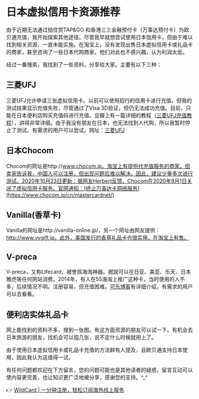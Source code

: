 # 日本虚拟信用卡资源推荐

由于近期无法通过拍住赏TAP&GO 和香港三三金融预付卡（万事达预付卡）为欧贝通充值，我开始探索其他途径。尽管我早就想尝试使用日本信用卡，但由于难以找到相关资源，一直未能实施。在淘宝上，没有发现出售日本虚拟信用卡或礼品卡的商家，甚至咨询了一些日本代购商家，他们对此也不感兴趣，认为利润太低。

经过一番搜索，我找到了一些资料，分享给大家。主要有以下三种：

## 三菱UFJ

三菱UFJ允许申请三张虚拟信用卡。以前可以使用招行的信用卡进行充值，但我的测试结果显示充值失败，尽管通过了Visa 3D验证，但仍无法成功充值。目前，只能在日本便利店购买充值码进行充值。豆瓣上有一篇详细的教程（[三菱UFJ充值教程](https://www.douban.com/group/topic/46958336/)），讲得非常详细。由于我没有朋友在日本，也无法找到人代购，所以我暂时停止了测试。有需求的用户可以尝试。网址：[三菱UFJ](https://www.mun-prepaid.com/)

## 日本Chocom

Chocom的网址是http://www.chocom.jp。淘宝上有提供代充值服务的商家。但卖家告诉我，中国人可以注册，但出现问题后难以解决。因此，建议少量多次进行测试。2020年10月23日更新：据网友Herbert反馈，Chocom在2020年9月1日关闭了虚拟信用卡服务。官网通知：[终止万事达卡网络服务](https://www.chocom.jp/cn/mastercardnet/)

## Vanilla(香草卡)

Vanilla的网址是http://vanilla-online.jp/，另一个网址由网友提供：http://www.vvgift.jp。此外，美国发行的香草礼品卡也很实用，在淘宝上有售。

## V-preca

V-preca，又称Lifecard，被誉爲海淘神器。据説可以在日亚、美亚、乐天、日本雅虎等任何网站消费。2014年，有人在55海淘上推广这种卡，当时使用的人不多，后续情况不明。注册容易，但充值困难。[可乐博客](https://www.cokemine.com/v-preca-1.html)有详细介绍，有需求的用户可以去看看。

## 便利店实体礼品卡

网上能找到的资料不多，搜到一张图。有这方面资源的朋友可以试一下。有机会去日本旅游的朋友，找机会可以囤几张，说不定什么时候就用上了。

由于使用日本虚拟信用卡或礼品卡充值的方法鲜有人提及，且欧贝通支持日本使用，因此我认为这值得一试。

有任何问题都欢迎在下方留言，您的问题可能也是其他读者的疑惑，留言互动可以使内容更完善，也让知识更广泛地被分享，感谢您的支持。^_^

👉 [WildCard | 一分钟注册，轻松订阅海外线上服务](https://bbtdd.com/WildCard)